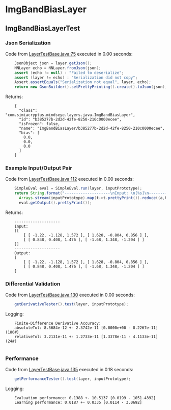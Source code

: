 # ImgBandBiasLayer
## ImgBandBiasLayerTest
### Json Serialization
Code from [LayerTestBase.java:75](../../../../../../../../MindsEye/src/test/java/com/simiacryptus/mindseye/layers/LayerTestBase.java#L75) executed in 0.00 seconds: 
```java
    JsonObject json = layer.getJson();
    NNLayer echo = NNLayer.fromJson(json);
    assert (echo != null) : "Failed to deserialize";
    assert (layer != echo) : "Serialization did not copy";
    Assert.assertEquals("Serialization not equal", layer, echo);
    return new GsonBuilder().setPrettyPrinting().create().toJson(json);
```

Returns: 

```
    {
      "class": "com.simiacryptus.mindseye.layers.java.ImgBandBiasLayer",
      "id": "b385277b-2d2d-42fe-8250-210c0000ecee",
      "isFrozen": false,
      "name": "ImgBandBiasLayer/b385277b-2d2d-42fe-8250-210c0000ecee",
      "bias": [
        0.0,
        0.0,
        0.0
      ]
    }
```



### Example Input/Output Pair
Code from [LayerTestBase.java:112](../../../../../../../../MindsEye/src/test/java/com/simiacryptus/mindseye/layers/LayerTestBase.java#L112) executed in 0.00 seconds: 
```java
    SimpleEval eval = SimpleEval.run(layer, inputPrototype);
    return String.format("--------------------\nInput: \n[%s]\n--------------------\nOutput: \n%s",
      Arrays.stream(inputPrototype).map(t->t.prettyPrint()).reduce((a,b)->a+",\n"+b).get(),
      eval.getOutput().prettyPrint());
```

Returns: 

```
    --------------------
    Input: 
    [[
    	[ [ -1.22, -1.128, 1.572 ], [ 1.628, -0.804, 0.856 ] ],
    	[ [ 0.848, 0.408, 1.476 ], [ -1.68, 1.348, -1.204 ] ]
    ]]
    --------------------
    Output: 
    [
    	[ [ -1.22, -1.128, 1.572 ], [ 1.628, -0.804, 0.856 ] ],
    	[ [ 0.848, 0.408, 1.476 ], [ -1.68, 1.348, -1.204 ] ]
    ]
```



### Differential Validation
Code from [LayerTestBase.java:130](../../../../../../../../MindsEye/src/test/java/com/simiacryptus/mindseye/layers/LayerTestBase.java#L130) executed in 0.00 seconds: 
```java
    getDerivativeTester().test(layer, inputPrototype);
```
Logging: 
```
    Finite-Difference Derivative Accuracy:
    absoluteTol: 8.5684e-12 +- 2.3742e-11 [0.0000e+00 - 8.2267e-11] (180#)
    relativeTol: 3.2131e-11 +- 1.2733e-11 [1.3378e-11 - 4.1133e-11] (24#)
    
```

### Performance
Code from [LayerTestBase.java:135](../../../../../../../../MindsEye/src/test/java/com/simiacryptus/mindseye/layers/LayerTestBase.java#L135) executed in 0.18 seconds: 
```java
    getPerformanceTester().test(layer, inputPrototype);
```
Logging: 
```
    Evaluation performance: 0.1388 +- 10.5137 [0.0199 - 1051.4392]
    Learning performance: 0.0187 +- 0.0335 [0.0114 - 3.0692]
    
```

